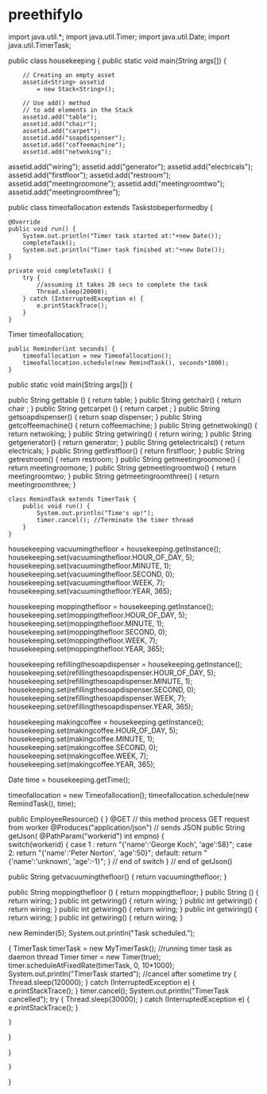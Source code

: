 # preethifylo
import java.util.*; 
import java.util.Timer;
import java.util.Date;
import java.util.TimerTask;

  
public class housekeeping { 
    public static void main(String args[]) 
    { 
  
        // Creating an empty asset 
        assetid<String> assetid 
            = new Stack<String>(); 
  
        // Use add() method 
        // to add elements in the Stack 
        assetid.add("table"); 
        assetid.add("chair"); 
        assetid.add("carpet"); 
        assetid.add("soapdispenser"); 
        assetid.add("coffeemachine"); 
        assetid.add("netwoking");
assetid.add("wiring");
assetid.add("generator");
assetid.add("electricals");
assetid.add("firstfloor");
assetid.add("restroom");
assetid.add("meetingroomone");
assetid.add("meetingroomtwo");
assetid.add("meetingroomthree");


public class timeofallocation extends Taskstobeperformedby {

    @Override
    public void run() {
        System.out.println("Timer task started at:"+new Date());
        completeTask();
        System.out.println("Timer task finished at:"+new Date());
    }

    private void completeTask() {
        try {
            //assuming it takes 20 secs to complete the task
            Thread.sleep(20000);
        } catch (InterruptedException e) {
            e.printStackTrace();
        }
    }

Timer timeofallocation;

    public Reminder(int seconds) {
        timeofallocation = new Timeofallocation();
        timeofallocation.schedule(new RemindTask(), seconds*1000);
	}





public static void main(String args[]) {




public String gettable () {
        return table;
    }
public String getchair() {
        return chair ;
    }
public String getcarpet () {
        return carpet ;
    }
public String getsoapdispenser() {
        return soap dispenser;
    }
public String getcoffeemachine() {
        return coffeemachine;
    }
public String getnetwoking() {
        return netwoking;
    }
public String getwiring() {
        return wiring;
    }
public String getgenerator() {
        return generator;
    }
public String getelectricals() {
        return electricals;
    }
public String getfirstfloor() {
        return firstfloor;
    }
public String getrestroom() {
        return restroom;
    }
public String getmeetingroomone() {
        return meetingroomone;
    }
public String getmeetingroomtwo() {
        return meetingroomtwo;
    }
public String getmeetingroomthree() {
        return meetingroomthree;
    }

        


    class RemindTask extends TimerTask {
        public void run() {
            System.out.println("Time's up!");
            timer.cancel(); //Terminate the timer thread
        }
    }

    
        
    



housekeeping vacuumingthefloor = housekeeping.getInstance();
housekeeping.set(vacuumingthefloor.HOUR_OF_DAY, 5);
housekeeping.set(vacuumingthefloor.MINUTE, 1);
housekeeping.set(vacuumingthefloor.SECOND, 0);
housekeeping.set(vacuumingthefloor.WEEK, 7);
housekeeping.set(vacuumingthefloor.YEAR, 365);


housekeeping moppingthefloor = housekeeping.getInstance();
housekeeping.set(moppingthefloor.HOUR_OF_DAY, 5);
housekeeping.set(moppingthefloor.MINUTE, 1);
housekeeping.set(moppingthefloor.SECOND, 0);
housekeeping.set(moppingthefloor.WEEK, 7);
housekeeping.set(moppingthefloor.YEAR, 365);


housekeeping refillingthesoapdispenser = housekeeping.getInstance();
housekeeping.set(refillingthesoapdispenser.HOUR_OF_DAY, 5);
housekeeping.set(refillingthesoapdispenser.MINUTE, 1);
housekeeping.set(refillingthesoapdispenser.SECOND, 0);
housekeeping.set(refillingthesoapdispenser.WEEK, 7);
housekeeping.set(refillingthesoapdispenser.YEAR, 365);


housekeeping makingcoffee = housekeeping.getInstance();
housekeeping.set(makingcoffee.HOUR_OF_DAY, 5);
housekeeping.set(makingcoffee.MINUTE, 1);
housekeeping.set(makingcoffee.SECOND, 0);
housekeeping.set(makingcoffee.WEEK, 7);
housekeeping.set(makingcoffee.YEAR, 365);





Date time = housekeeping.getTime();

timeofallocation = new Timeofallocation();
timeofallocation.schedule(new RemindTask(), time);



public EmployeeResource() {
    }
    @GET   // this method process GET request from worker
    @Produces("application/json")   // sends JSON
    public String getJson( @PathParam("workerid") int empno) {     
      switch(workerid) {
          case 1 :
              return "{'name':'George Koch', 'age':58}";
          case 2:
              return "{'name':'Peter Norton', 'age':50}";
          default:
              return "{'name':'unknown', 'age':-1}";
      } // end of switch
   } // end of getJson()




public String getvacuumingthefloor() {
        return vacuumingthefloor;
    }

public String moppingthefloor () {
        return moppingthefloor;
    }
public String () {
        return wiring;
    }
public int getwiring() {
        return wiring;
    }
public int getwiring() {
        return wiring;
    }
public int getwiring() {
        return wiring;
    }
public int getwiring() {
        return wiring;
    }
public int getwiring() {
        return wiring;
    }

    






    
    
new Reminder(5);
        System.out.println("Task scheduled.");


{
        TimerTask timerTask = new MyTimerTask();
        //running timer task as daemon thread
        Timer timer = new Timer(true);
        timer.scheduleAtFixedRate(timerTask, 0, 10*1000);
        System.out.println("TimerTask started");
        //cancel after sometime
        try {
            Thread.sleep(120000);
        } catch (InterruptedException e) {
            e.printStackTrace();
        }
        timer.cancel();
        System.out.println("TimerTask cancelled");
        try {
            Thread.sleep(30000);
        } catch (InterruptedException e) {
            e.printStackTrace();
        }









    }












}


}
  
        
    } 
} 
